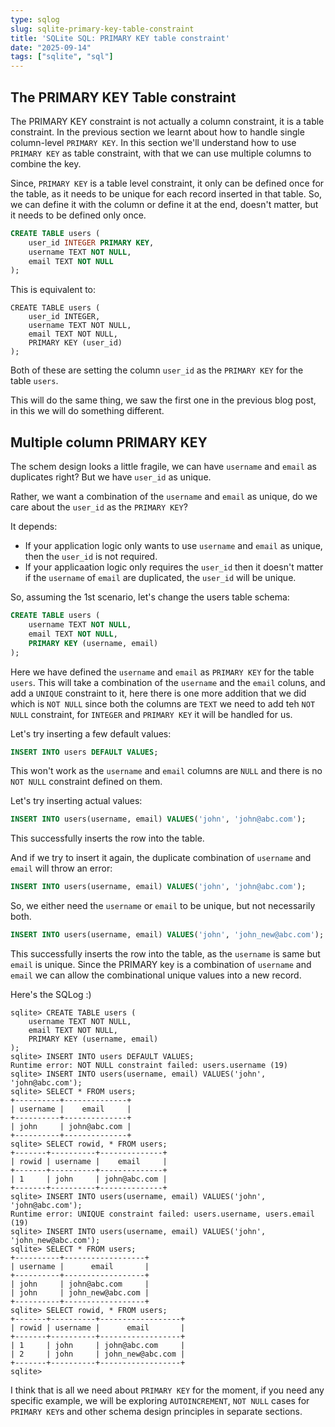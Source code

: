 ```yaml
---
type: sqlog
slug: sqlite-primary-key-table-constraint
title: 'SQLite SQL: PRIMARY KEY table constraint'
date: "2025-09-14"
tags: ["sqlite", "sql"]
---
```


## The PRIMARY KEY Table constraint

The PRIMARY KEY constraint is not actually a column constraint, it is a table constraint. In the previous section we learnt about how to handle single column-level `PRIMARY KEY`. In this section we'll understand how to use `PRIMARY KEY` as table constraint, with that we can use multiple columns to combine the key.

Since, `PRIMARY KEY` is a table level constraint, it only can be defined once for the table, as it needs to be unique for each record inserted in that table. So, we can define it with the column or define it at the end, doesn't matter, but it needs to be defined only once.

```sql
CREATE TABLE users (
    user_id INTEGER PRIMARY KEY,
    username TEXT NOT NULL,
    email TEXT NOT NULL
);
```
This is equivalent to:

```
CREATE TABLE users (
    user_id INTEGER,
    username TEXT NOT NULL,
    email TEXT NOT NULL,
    PRIMARY KEY (user_id)
);
```

Both of these are setting the column `user_id` as the `PRIMARY KEY` for the table `users`.

This will do the same thing, we saw the first one in the previous blog post, in this we will do something different.

## Multiple column PRIMARY KEY

The schem design looks a little fragile, we can have `username` and `email` as duplicates right? But we have `user_id` as unique.

Rather, we want a combination of the `username` and `email` as unique, do we care about the `user_id` as the `PRIMARY KEY`?

It depends:
- If your application logic only wants to use `username` and `email` as unique, then the `user_id` is not required.
- If your applicaation logic only requires the `user_id` then it doesn't matter if the `username` of `email` are duplicated, the `user_id` will be unique.

So, assuming the 1st scenario, let's change the users table schema:

```sql
CREATE TABLE users (
    username TEXT NOT NULL,
    email TEXT NOT NULL,
    PRIMARY KEY (username, email)
);
```

Here we have defined the `username` and `email` as `PRIMARY KEY` for the table `users`. This will take a combination of the `username` and the `email` coluns, and add a `UNIQUE` constraint to it, here there is one more addition that we did which is `NOT NULL` since both the columns are `TEXT` we need to add teh `NOT NULL` constraint, for `INTEGER` and `PRIMARY KEY` it will be handled for us.

Let's try inserting a few default values:

```sql
INSERT INTO users DEFAULT VALUES;
```

This won't work as the `username` and `email` columns are `NULL` and there is no `NOT NULL` constraint defined on them.

Let's try inserting actual values:

```sql
INSERT INTO users(username, email) VALUES('john', 'john@abc.com');
```

This successfully inserts the row into the table.

And if we try to insert it again, the duplicate combination of `username` and `email` will throw an error:

```sql
INSERT INTO users(username, email) VALUES('john', 'john@abc.com');
```

So, we either need the `username` or `email` to be unique, but not necessarily both.

```sql
INSERT INTO users(username, email) VALUES('john', 'john_new@abc.com');
```

This successfully inserts the row into the table, as the `username` is same but `email` is unique. Since the PRIMARY key is a combination of `username` and `email` we can allow the combinational unique values into a new record.

Here's the SQLog :)

```
sqlite> CREATE TABLE users (
    username TEXT NOT NULL,
    email TEXT NOT NULL,
    PRIMARY KEY (username, email)
);
sqlite> INSERT INTO users DEFAULT VALUES;
Runtime error: NOT NULL constraint failed: users.username (19)
sqlite> INSERT INTO users(username, email) VALUES('john', 'john@abc.com');
sqlite> SELECT * FROM users;
+----------+--------------+
| username |    email     |
+----------+--------------+
| john     | john@abc.com |
+----------+--------------+
sqlite> SELECT rowid, * FROM users;
+-------+----------+--------------+
| rowid | username |    email     |
+-------+----------+--------------+
| 1     | john     | john@abc.com |
+-------+----------+--------------+
sqlite> INSERT INTO users(username, email) VALUES('john', 'john@abc.com');
Runtime error: UNIQUE constraint failed: users.username, users.email (19)
sqlite> INSERT INTO users(username, email) VALUES('john', 'john_new@abc.com');
sqlite> SELECT * FROM users;
+----------+------------------+
| username |      email       |
+----------+------------------+
| john     | john@abc.com     |
| john     | john_new@abc.com |
+----------+------------------+
sqlite> SELECT rowid, * FROM users;
+-------+----------+------------------+
| rowid | username |      email       |
+-------+----------+------------------+
| 1     | john     | john@abc.com     |
| 2     | john     | john_new@abc.com |
+-------+----------+------------------+
sqlite>
```


I think that is all we need about `PRIMARY KEY` for the moment, if you need any specific example, we will be exploring `AUTOINCREMENT`, `NOT NULL` cases for `PRIMARY KEY`s and other schema design principles in separate sections.

